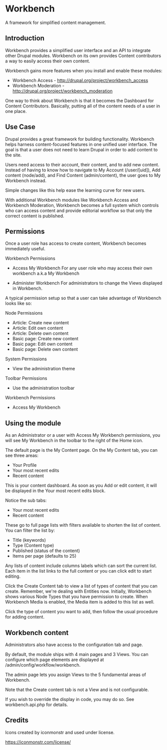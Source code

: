 Workbench
=========

A framework for simplified content management.

Introduction
----

Workbench provides a simplified user interface and an API to integrate other
Drupal modules.  Workbench on its own provides Content contributors a way to
easily access their own content.

Workbench gains more features when you install and enable these modules:

* Workbench Access - http://drupal.org/project/workbench_access
* Workbench Moderation - http://drupal.org/project/workbench_moderation

One way to think about Workbench is that it becomes the Dashboard for Content
Contributors.  Basically, putting all of the content needs of a user in one
place.


Use Case
----
Drupal provides a great framework for building functionality.  Workbench helps
harness content-focused features in one unified user interface.  The goal
is that a user does not need to learn Drupal in order to add content to the
site.

Users need access to their account, their content, and to add new content.
Instead of having to know how to navigate to My Account (/user/[uid]),
Add content (node/add), and Find Content (admin/content), the user goes to
My Workbench instead.

Simple changes like this help ease the learning curve for new users.

With additional Workbench modules like Workbench Access and Workbench
Moderation, Workbench becomes a full system which controls who can access
content and provide editorial workflow so that only the correct content is
published.


Permissions
----

Once a user role has access to create content, Workbench becomes
immediately useful.

Workbench Permissions

* Access My Workbench
  For any user role who may access their own workbench a.k.a My Workbench

* Administer Workbench
  For administrators to change the Views displayed in Workbench.

A typical permission setup so that a user can take advantage of Workbench
looks like so:

Node Permissions
* Article: Create new content
* Article: Edit own content
* Article: Delete own content
* Basic page: Create new content
* Basic page: Edit own content
* Basic page: Delete own content

System Permissions
* View the administration theme

Toolbar Permissions
* Use the administration toolbar

Workbench Permissions
* Access My Workbench


Using the module
----

As an Administrator or a user with Access My Workbench permissions, you will
see My Workbench in the toolbar to the right of the Home icon.

The default page is the My Content page. On the My Content tab, you can see
three areas:

* Your Profile
* Your most recent edits
* Recent content

This is your content dashboard.  As soon as you Add or edit content, it will
be displayed in the Your most recent edits block.

Notice the sub tabs:

 - Your most recent edits
 - Recent content

These go to full page lists with filters available to shorten the list of
content.  You can filter the list by:

 - Title (keywords)
 - Type (Content type)
 - Published (status of the content)
 - Items per page (defaults to 25)

Any lists of content include columns labels which can sort the current list.
Each item in the list links to the full content or you can click edit to
start editing.

Click the Create Content tab to view a list of types of content that you can
create.  Remember, we're dealing with Entities now.  Initially, Workbench
shows various Node Types that you have permission to create.  When
Workbench Media is enabled, the Media item is added to this list as well.

Click the type of content you want to add, then follow the usual procedure for
adding content.

Workbench content
-----------------

Administrators also have access to the configuration tab and page.

By default, the module ships with 4 main pages and 3 Views. You can configure
which page elements are displayed at /admin/config/workflow/workbench.

The admin page lets you assign Views to the 5 fundamental areas of Workbench.

Note that the Create content tab is not a View and is not configurable.

If you wish to override the display in code, you may do so. See workbench.api.php
for details.

Credits
-------
Icons created by iconmonstr and used under license.

https://iconmonstr.com/license/
